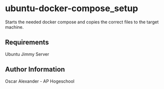 ubuntu-docker-compose_setup
=========

Starts the needed docker compose and copies the correct files to the target machine.

Requirements
------------

Ubuntu Jimmy Server

Author Information
------------------

Oscar Alexander - AP Hogeschool
